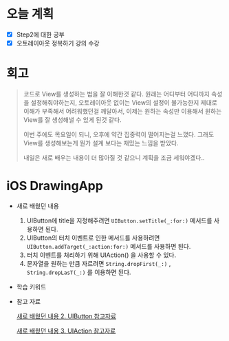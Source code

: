 # 오늘 계획

- [x] Step2에 대한 공부
- [x] 오토레이아웃 정복하기 강의 수강

# 회고

> 코드로 View를 생성하는 법을 잘 이해한것 같다. 원래는 어디부터 어디까지 속성을 설정해줘야하는지, 오토레이아웃 없이는 View의 설정이 불가능한지 제대로 이해가 부족해서 어려워했던걸 깨달아서, 이제는 원하는 속성만 이용해서 원하는 View를 잘 생성해낼 수 있게 된것 같다. 
>
> 이번 주에도 목요일이 되니, 오후에 약간 집중력이 떨어지는걸 느꼈다. 그래도 View를 생성해보는게 뭔가 설계 보다는 재밌는 느낌을 받았다.
>
> 내일은 새로 배우는 내용이 더 많아질 것 같으니 계획을 조금 세워야겠다..

# iOS DrawingApp

- 새로 배웠던 내용

	1. UIButton에 title을 지정해주려면 `UIButton.setTitle(_:for:)` 메서드를 사용하면 된다.
	2. UIButton의 터치 이벤트로 인한 메서드를 사용하려면 `UIButton.addTarget(_:action:for:)` 메서드를 사용하면 된다.
	3. 터치 이벤트를 처리하기 위해 UIAction() 을 사용할 수 있다. 
	4. 문자열을 원하는 만큼 자르려면 `String.dropFirst(_:)` , `String.dropLasT(_:)` 를 이용하면 된다.

-  학습 키워드

	

- 참고 자료

	[새로 배웠던 내용 2. UIButton 참고자료](https://youbidan-project.tistory.com/152)

	[새로 배웠던 내용 3. UIAction 참고자료](https://zeddios.tistory.com/1093)



